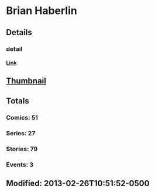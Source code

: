 # Brian  Haberlin 
## Details
### detail
#### [Link](http://marvel.com/comics/creators/449/brian_haberlin?utm_campaign=apiRef&utm_source=225578a89fc76f3d20fbffda5d17a88d)
## [Thumbnail](http://i.annihil.us/u/prod/marvel/i/mg/c/90/4bc47c7a0b8f9.jpg)
## Totals
### Comics: 51
### Series: 27
### Stories: 79
### Events: 3
## Modified: 2013-02-26T10:51:52-0500